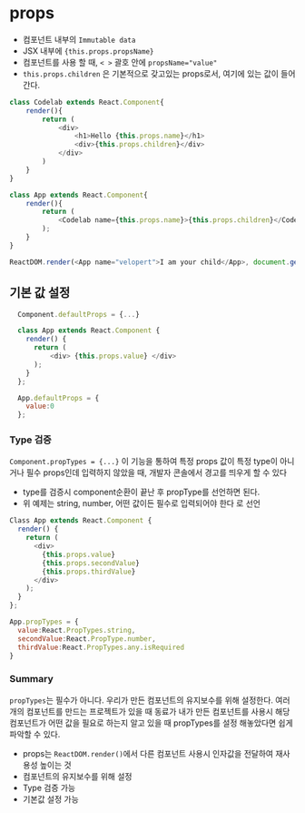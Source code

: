 # props

- 컴포넌트 내부의 `Immutable data`
- JSX 내부에 `{this.props.propsName}`
- 컴포넌트를 사용 할 때, `< >` 괄호 안에 `propsName="value"`
- `this.props.children` 은 기본적으로 갖고있는 props로서, <Cpnt>여기에 있는 값이 들어간다.</cpnt>


```javascript
class Codelab extends React.Component{
	render(){
		return (
			<div>
				<h1>Hello {this.props.name}</h1>
				<div>{this.props.children}</div>
			</div>
		)
	}
}

class App extends React.Component{
	render(){
		return (
			<Codelab name={this.props.name}>{this.props.children}</Codelab>
		);
	}
}

ReactDOM.render(<App name="velopert">I am your child</App>, document.getElementById('root'));
```

## 기본 값 설정

```javascript
  Component.defaultProps = {...}
```

```javascript
  class App extends React.Component {
    render() {
      return (
          <div> {this.props.value} </div>
      );
    }
  };

  App.defaultProps = {
    value:0
  };
```

### Type 검증

`Component.propTypes = {...}`
이 기능을 통하여 특정 props 값이 특정 type이 아니거나 필수 props인데 입력하지 않았을 때, 개발자 콘솔에서 경고를 띄우게 할 수 있다

- type를 검증시 component순환이 끝난 후 propType를 선언하면 된다.
- 위 예제는 string, number, 어떤 값이든 필수로 입력되어야 한다 로 선언

```javascript
Class App extends React.Component {
  render() {
    return (
      <div>
        {this.props.value}
        {this.props.secondValue}
        {this.props.thirdValue}
      </div>
    );
  }
};

App.propTypes = {
  value:React.PropTypes.string,
  secondValue:React.PropType.number,
  thirdValue:React.PropTypes.any.isRequired
}
```

### Summary
`propTypes`는 필수가 아니다. 우리가 만든 컴포넌트의 유지보수를 위해 설정한다. 여러개의 컴포넌트를 만드는 프로젝트가 있을 때 동료가 내가 만든 컴포넌트를 사용시 해당 컴포넌트가 어떤 값을 필요로 하는지 알고 있을 때 propTypes를 설정 해놓았다면 쉽게 파악할 수 있다.

- props는 `ReactDOM.render()`에서 다른 컴포넌트 사용시 인자값을 전달하여 재사용성 높이는 것
- 컴포넌트의 유지보수를 위해 설정
- Type 검증 가능
- 기본값 설정 가능
